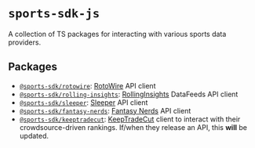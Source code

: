 # `sports-sdk-js`

A collection of TS packages for interacting with various sports data providers.

## Packages
- [`@sports-sdk/rotowire`](./packages/rotowire): [RotoWire](https://www.rotowire.com/) API client
- [`@sports-sdk/rolling-insights`](./packages/rolling-insights): [RollingInsights](https://rolling-insights.com/rolling-insights-datafeeds/) DataFeeds API client
- [`@sports-sdk/sleeper`](./packages/sleeper): [Sleeper](https://docs.sleeper.com/) API client
- [`@sports-sdk/fantasy-nerds`](./packages/fantasy-nerds): [Fantasy Nerds](https://api.fantasynerds.com/) API client
- [`@sports-sdk/keeptradecut`](./packages/keeptradecut): [KeepTradeCut](https://keeptradecut.com/) client to interact with their crowdsource-driven rankings. If/when they release an API, this **will** be updated.
